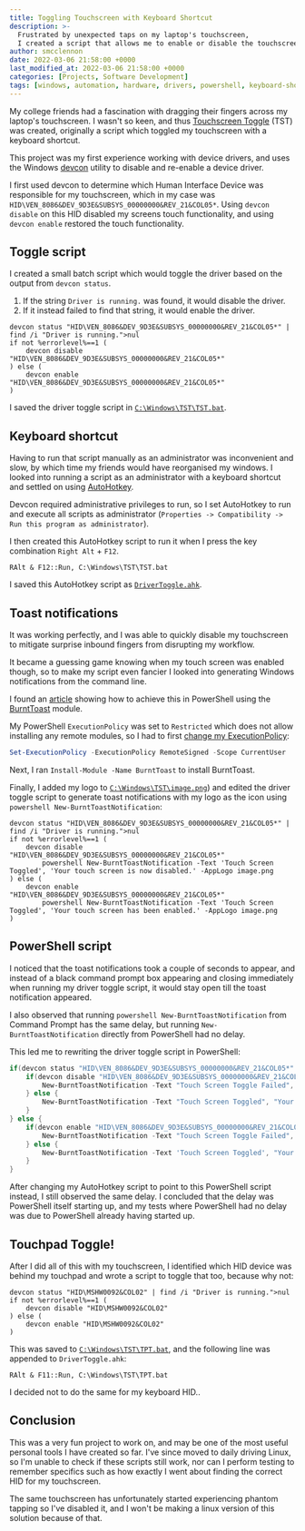 ```yaml
---
title: Toggling Touchscreen with Keyboard Shortcut
description: >-
  Frustrated by unexpected taps on my laptop's touchscreen,
  I created a script that allows me to enable or disable the touchscreen with a keyboard shortcut.
author: smcclennon
date: 2022-03-06 21:58:00 +0000
last_modified_at: 2022-03-06 21:58:00 +0000
categories: [Projects, Software Development]
tags: [windows, automation, hardware, drivers, powershell, keyboard-shortcuts]
---
```


My college friends had a fascination with dragging their fingers across my laptop's touchscreen. I wasn't so keen, and thus [Touchscreen Toggle](https://github.com/smcclennon/old-projects/blob/master/touchscreen_toggle) (TST) was created, originally a script which toggled my touchscreen with a keyboard shortcut.

This project was my first experience working with device drivers, and uses the Windows [devcon](https://github.com/Microsoft/Windows-driver-samples/tree/master/setup/devcon) utility to disable and re-enable a device driver.

I first used devcon to determine which Human Interface Device was responsible for my touchscreen, which in my case was `HID\VEN_8086&DEV_9D3E&SUBSYS_00000000&REV_21&COL05*`. Using `devcon disable` on this HID disabled my screens touch functionality, and using `devcon enable` restored the touch functionality.

## Toggle script

I created a small batch script which would toggle the driver based on the output from `devcon status`.

1. If the string `Driver is running.` was found, it would disable the driver.
2. If it instead failed to find that string, it would enable the driver.

```batch
devcon status "HID\VEN_8086&DEV_9D3E&SUBSYS_00000000&REV_21&COL05*" | find /i "Driver is running.">nul
if not %errorlevel%==1 (
    devcon disable "HID\VEN_8086&DEV_9D3E&SUBSYS_00000000&REV_21&COL05*"
) else (
    devcon enable "HID\VEN_8086&DEV_9D3E&SUBSYS_00000000&REV_21&COL05*"
)
```

I saved the driver toggle script in [`C:\Windows\TST\TST.bat`](https://github.com/smcclennon/old-projects/blob/master/touchscreen_toggle/TST.bat).

## Keyboard shortcut

Having to run that script manually as an administrator was inconvenient and slow, by which time my friends would have reorganised my windows. I looked into running a script as an administrator with a keyboard shortcut and settled on using [AutoHotkey](https://www.autohotkey.com/).

Devcon required administrative privileges to run, so I set AutoHotkey to run and execute all scripts as administrator (`Properties -> Compatibility -> Run this program as administrator`).

I then created this AutoHotkey script to run it when I press the key combination `Right Alt` + `F12`.  

```
﻿RAlt & F12::Run, C:\Windows\TST\TST.bat
```

I saved this AutoHotkey script as [`DriverToggle.ahk`](https://github.com/smcclennon/old-projects/blob/master/touchscreen_toggle/DriverToggle.ahk).

## Toast notifications

It was working perfectly, and I was able to quickly disable my touchscreen to mitigate surprise inbound fingers from disrupting my workflow.

It became a guessing game knowing when my touch screen was enabled though, so to make my script even fancier I looked into generating Windows notifications from the command line.

I found an [article](https://www.addictivetips.com/windows-tips/show-a-custom-toast-notification-on-windows-10/) showing how to achieve this in PowerShell using the [BurntToast](https://github.com/Windos/BurntToast) module.

My PowerShell `ExecutionPolicy` was set to `Restricted` which does not allow installing any remote modules, so I had to first [change my ExecutionPolicy](https://docs.microsoft.com/en-gb/powershell/module/microsoft.powershell.security/set-executionpolicy?view=powershell-6):  

```powershell
Set-ExecutionPolicy -ExecutionPolicy RemoteSigned -Scope CurrentUser
```

Next, I ran `Install-Module -Name BurntToast` to install BurntToast.

Finally, I added my logo to [`C:\Windows\TST\image.png`](https://github.com/smcclennon/old-projects/blob/master/touchscreen_toggle/image.png)) and edited the driver toggle script to generate toast notifications with my logo as the icon using `powershell New-BurntToastNotification`:  

```batch
devcon status "HID\VEN_8086&DEV_9D3E&SUBSYS_00000000&REV_21&COL05*" | find /i "Driver is running.">nul
if not %errorlevel%==1 (
    devcon disable "HID\VEN_8086&DEV_9D3E&SUBSYS_00000000&REV_21&COL05*"
        powershell New-BurntToastNotification -Text 'Touch Screen Toggled', 'Your touch screen is now disabled.' -AppLogo image.png
) else (
    devcon enable "HID\VEN_8086&DEV_9D3E&SUBSYS_00000000&REV_21&COL05*"
        powershell New-BurntToastNotification -Text 'Touch Screen Toggled', 'Your touch screen has been enabled.' -AppLogo image.png
)
```

## PowerShell script

I noticed that the toast notifications took a couple of seconds to appear, and instead of a black command prompt box appearing and closing immediately when running my driver toggle script, it would stay open till the toast notification appeared.

I also observed that running `powershell New-BurntToastNotification` from Command Prompt has the same delay, but running `New-BurntToastNotification` directly from PowerShell had no delay.

This led me to rewriting the driver toggle script in PowerShell:  

```powershell
if(devcon status "HID\VEN_8086&DEV_9D3E&SUBSYS_00000000&REV_21&COL05*" | find /i "Driver is running.") {
    if(devcon disable "HID\VEN_8086&DEV_9D3E&SUBSYS_00000000&REV_21&COL05*" | find /i "Disable failed") {
        New-BurntToastNotification -Text "Touch Screen Toggle Failed", "Failed to disable your touch screen (Am I running with administrator permissions? Is your hardware ID correct?)" -AppLogo image.png
    } else {
        New-BurntToastNotification -Text "Touch Screen Toggled", "Your touch screen is now disabled." -AppLogo image.png
    }
} else {
    if(devcon enable "HID\VEN_8086&DEV_9D3E&SUBSYS_00000000&REV_21&COL05*" | find /i "Enable failed") {
        New-BurntToastNotification -Text "Touch Screen Toggle Failed", "Failed to enable your touch screen (Am I running with administrator permissions? Is your hardware ID correct?)" -AppLogo image.png
    } else {
        New-BurntToastNotification -Text 'Touch Screen Toggled', "Your touch screen has been enabled." -AppLogo image.png
    }
}
```

After changing my AutoHotkey script to point to this PowerShell script instead, I still observed the same delay. I concluded that the delay was PowerShell itself starting up, and my tests where PowerShell had no delay was due to PowerShell already having started up.

## Touchpad Toggle!

After I did all of this with my touchscreen, I identified which HID device was behind my touchpad and wrote a script to toggle that too, because why not:  

```batch
devcon status "HID\MSHW0092&COL02" | find /i "Driver is running.">nul
if not %errorlevel%==1 (
    devcon disable "HID\MSHW0092&COL02"
) else (
    devcon enable "HID\MSHW0092&COL02"
)
```

This was saved to [`C:\Windows\TST\TPT.bat`](https://github.com/smcclennon/old-projects/blob/master/touchscreen_toggle/TPT.bat), and the following line was appended to `DriverToggle.ahk`:  

```
RAlt & F11::Run, C:\Windows\TST\TPT.bat
```

I decided not to do the same for my keyboard HID..

## Conclusion

This was a very fun project to work on, and may be one of the most useful personal tools I have created so far. I've since moved to daily driving Linux, so I'm unable to check if these scripts still work, nor can I perform testing to remember specifics such as how exactly I went about finding the correct HID for my touchscreen.

The same touchscreen has unfortunately started experiencing phantom tapping so I've disabled it, and I won't be making a linux version of this solution because of that.